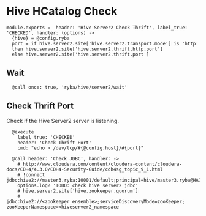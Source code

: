 
# Hive HCatalog Check

    module.exports =  header: 'Hive Server2 Check Thrift', label_true: 'CHECKED', handler: (options) ->
      {hive} = @config.ryba
      port = if hive.server2.site['hive.server2.transport.mode'] is 'http'
      then hive.server2.site['hive.server2.thrift.http.port']
      else hive.server2.site['hive.server2.thrift.port']

## Wait

      @call once: true, 'ryba/hive/server2/wait'

## Check Thrift Port

Check if the Hive Server2 server is listening.

      @execute
        label_true: 'CHECKED'
        header: 'Check Thrift Port'
        cmd: "echo > /dev/tcp/#{@config.host}/#{port}"

      @call header: 'Check JDBC', handler: ->
        # http://www.cloudera.com/content/cloudera-content/cloudera-docs/CDH4/4.3.0/CDH4-Security-Guide/cdh4sg_topic_9_1.html
        # !connect jdbc:hive2://master3.ryba:10001/default;principal=hive/master3.ryba@HADOOP.RYBA
        options.log? 'TODO: check hive server2 jdbc'
        # hive.server2.site['hive.zookeeper.quorum']
        # jdbc:hive2://<zookeeper_ensemble>;serviceDiscoveryMode=zooKeeper; zooKeeperNamespace=<hiveserver2_namespace
